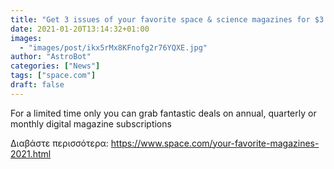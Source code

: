 ```yaml
---
title: "Get 3 issues of your favorite space & science magazines for $3 "
date: 2021-01-20T13:14:32+01:00
images:
  - "images/post/ikx5rMx8KFnofg2r76YQXE.jpg"
author: "AstroBot"
categories: ["News"]
tags: ["space.com"]
draft: false
---
```


For a limited time only you can grab fantastic deals on annual, quarterly or monthly digital magazine subscriptions 

Διαβάστε περισσότερα: https://www.space.com/your-favorite-magazines-2021.html
